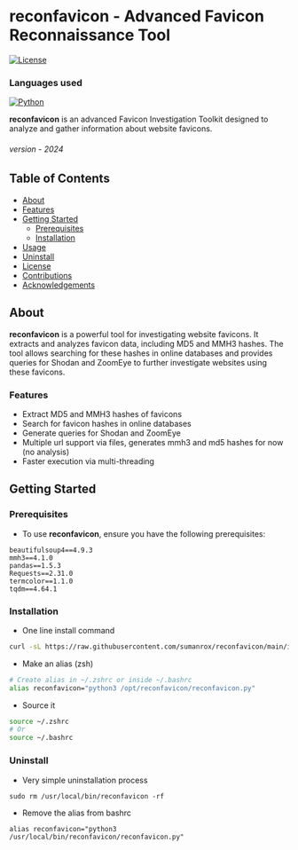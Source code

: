 # reconfavicon - Advanced Favicon Reconnaissance Tool
[![License](https://img.shields.io/badge/License-MIT-blue.svg)](LICENSE) 

### Languages used
[![Python](https://img.shields.io/badge/Python-FFD43B?style=for-the-badge&logo=python&logoColor=blue)](Python) 

**reconfavicon** is an advanced Favicon Investigation Toolkit designed to analyze and gather information about website favicons.
###### version - 2024 


## Table of Contents

- [About](#about)
- [Features](#features)
- [Getting Started](#getting-started)
  - [Prerequisites](#prerequisites)
  - [Installation](#installation)
- [Usage](#usage)
- [Uninstall](#uninstall)
- [License](#license)
- [Contributions](#contributions)
- [Acknowledgements](#acknowledgements)

## About

**reconfavicon** is a powerful tool for investigating website favicons. It extracts and analyzes favicon data, including MD5 and MMH3 hashes. The tool allows searching for these hashes in online databases and provides queries for Shodan and ZoomEye to further investigate websites using these favicons.

### Features
- Extract MD5 and MMH3 hashes of favicons
- Search for favicon hashes in online databases
- Generate queries for Shodan and ZoomEye
- Multiple url support via files, generates mmh3 and md5 hashes for now (no analysis)
- Faster execution via multi-threading

## Getting Started

### Prerequisites

- To use **reconfavicon**, ensure you have the following prerequisites:

```
beautifulsoup4==4.9.3
mmh3==4.1.0
pandas==1.5.3
Requests==2.31.0
termcolor==1.1.0
tqdm==4.64.1
```

### Installation

- One line install command
```bash
curl -sL https://raw.githubusercontent.com/sumanrox/reconfavicon/main/install.sh | sudo bash
```
- Make an alias (zsh)
```bash
# Create alias in ~/.zshrc or inside ~/.bashrc
alias reconfavicon="python3 /opt/reconfavicon/reconfavicon.py"
```
- Source it
```bash
source ~/.zshrc
# Or
source ~/.bashrc
```

### Uninstall
- Very simple uninstallation process
```
sudo rm /usr/local/bin/reconfavicon -rf
```
- Remove the alias from bashrc
```
alias reconfavicon="python3 /usr/local/bin/reconfavicon/reconfavicon.py"
```


